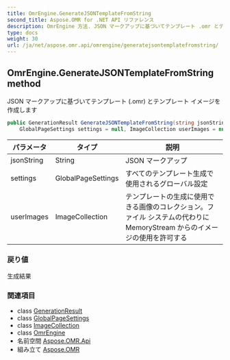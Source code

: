 ```yaml
---
title: OmrEngine.GenerateJSONTemplateFromString
second_title: Aspose.OMR for .NET API リファレンス
description: OmrEngine 方法. JSON マークアップに基づいてテンプレート .omr とテンプレート イメージを作成します
type: docs
weight: 30
url: /ja/net/aspose.omr.api/omrengine/generatejsontemplatefromstring/
---
```

## OmrEngine.GenerateJSONTemplateFromString method

JSON マークアップに基づいてテンプレート (.omr) とテンプレート イメージを作成します

```csharp
public GenerationResult GenerateJSONTemplateFromString(string jsonString, 
    GlobalPageSettings settings = null, ImageCollection userImages = null)
```

| パラメータ | タイプ | 説明 |
| --- | --- | --- |
| jsonString | String | JSON マークアップ |
| settings | GlobalPageSettings | すべてのテンプレート生成で使用されるグローバル設定 |
| userImages | ImageCollection | テンプレートの生成に使用できる画像のコレクション。ファイル システムの代わりに MemoryStream からのイメージの使用を許可する |

### 戻り値

生成結果

### 関連項目

* class [GenerationResult](../../../aspose.omr.generation/generationresult/)
* class [GlobalPageSettings](../../../aspose.omr.generation/globalpagesettings/)
* class [ImageCollection](../../imagecollection/)
* class [OmrEngine](../)
* 名前空間 [Aspose.OMR.Api](../../omrengine/)
* 組み立て [Aspose.OMR](../../../)


